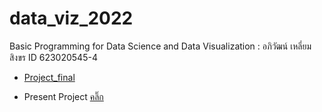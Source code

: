 # data_viz_2022
Basic Programming for Data Science and Data Visualization : อภิวัฒน์  เหลี่ยมสิงขร ID 623020545-4

* [Project_final](https://datastudio.google.com/reporting/f67af09c-b018-47d7-8f68-6b3e8160285d)

* Present Project [คลิ๊ก](https://github.com/gameaphiwat/data_viz_2022/blob/main/Present%20Project.pdf)

